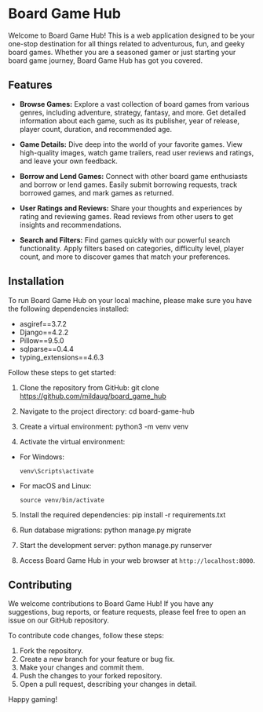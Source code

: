 # Board Game Hub

Welcome to Board Game Hub! This is a web application designed to be your one-stop destination for all things related to adventurous, fun, and geeky board games. Whether you are a seasoned gamer or just starting your board game journey, Board Game Hub has got you covered.


## Features

- **Browse Games:** Explore a vast collection of board games from various genres, including adventure, strategy, fantasy, and more. Get detailed information about each game, such as its publisher, year of release, player count, duration, and recommended age.

- **Game Details:** Dive deep into the world of your favorite games. View high-quality images, watch game trailers, read user reviews and ratings, and leave your own feedback.

- **Borrow and Lend Games:** Connect with other board game enthusiasts and borrow or lend games. Easily submit borrowing requests, track borrowed games, and mark games as returned.

- **User Ratings and Reviews:** Share your thoughts and experiences by rating and reviewing games. Read reviews from other users to get insights and recommendations.

- **Search and Filters:** Find games quickly with our powerful search functionality. Apply filters based on categories, difficulty level, player count, and more to discover games that match your preferences.


## Installation

To run Board Game Hub on your local machine, please make sure you have the following dependencies installed:

- asgiref==3.7.2
- Django==4.2.2
- Pillow==9.5.0
- sqlparse==0.4.4
- typing_extensions==4.6.3

Follow these steps to get started:

1. Clone the repository from GitHub:
git clone https://github.com/mildaug/board_game_hub

2. Navigate to the project directory:
cd board-game-hub

3. Create a virtual environment:
python3 -m venv venv

4. Activate the virtual environment:

- For Windows:

  ```
  venv\Scripts\activate
  ```

- For macOS and Linux:

  ```
  source venv/bin/activate
  ```

5. Install the required dependencies:
pip install -r requirements.txt

6. Run database migrations:
python manage.py migrate

7. Start the development server:
python manage.py runserver

8. Access Board Game Hub in your web browser at `http://localhost:8000`.


## Contributing

We welcome contributions to Board Game Hub! If you have any suggestions, bug reports, or feature requests, please feel free to open an issue on our GitHub repository.

To contribute code changes, follow these steps:

1. Fork the repository.
2. Create a new branch for your feature or bug fix.
3. Make your changes and commit them.
4. Push the changes to your forked repository.
5. Open a pull request, describing your changes in detail.

Happy gaming!